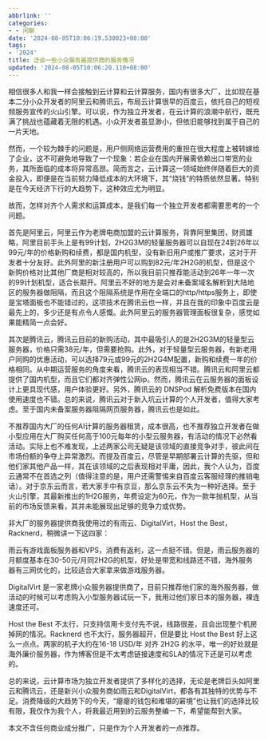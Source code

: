 ```yaml
---
abbrlink: ''
categories:
- - 闲聊
date: '2024-08-05T10:06:19.530023+08:00'
tags:
- '2024'
title: 泛谈一些小众服务器提供商的服务情况
updated: '2024-08-05T10:06:20.110+08:00'
---
```

相信很多人和我一样会接触到云计算和云计算服务，国内有很多大厂，比如现在基本二分小众开发者的阿里云和腾讯云，布局云计算很早的百度云，依托自己的短视频服务宣传的火山引擎。可以说，作为独立开发者，在云计算的浪潮中航行，既充满了挑战也蕴藏着无限的机遇。小众开发者虽显渺小，但依旧能够找到属于自己的一片天地。

然而，一个较为棘手的问题是，用户侧网络运营费用的重担在很大程度上被转嫁给了企业，这不可避免地导致了一个现象：若企业在国内开展需依赖出口带宽的业务，其所面临的成本将异常高昂。简而言之，云计算这一领域始终伴随着巨大的资金投入，即便是在当前努力降低成本的大环境下，其“烧钱”的特质依然显著。特别是在今天经济下行的大趋势下，这种效应尤为明显。

故而，怎样对齐个人需求和运算成本，是我们每一个独立开发者都需要思考的一个问题。

首先是阿里云，阿里云作为老牌电商加盟的云计算服务，背靠阿里集团，财资雄略，阿里目前手头上是有99计划，2H2G3M的轻量服务器可以自现在24到26年以99元/年的价格新购和续费，都是国内机型，没有新旧用户或推广要求，这对于开发者十分友好。此外阿里的新注册用户可以购到82元/年2H2G的机型，但是这个新购价格对比其他厂商是相对较高的，所以我目前只推荐能活动到26年一年一次的99计划机型，适合长期开。阿里云不好的地方是会对未备案域名解析到大陆地区的服务器做阻隔，而且这个阻隔系统是作用在全端口的http/https服务上，即使是宝塔面板也不能错过的，这项技术在腾讯云也一样，并且在我的印象中百度云是最先上的，多少还是有点令人感慨。此外阿里云的服务器管理面板很复杂，感觉如果能精简一点会好。

其次是腾讯云，腾讯云目前的新购活动，其中最吸引人的是2H2G3M的轻量型云服务器，价格只需38元/年，但需要抢购。此外，对于轻量型云服务器，有新老用户同购的优惠活动，可以选择79元或99元的2H2G4M配置，新购和续费一年的价格相同。从中期运营服务的角度来看，腾讯云的表现相当不错。腾讯云和阿里云都提供了国内机型，而且它们都对齐弹性公网ip。然而，腾讯云在云服务器的面板设计上更具现代感，用户体验更好。另外，腾讯云的 DNSPod 解析免费版本在国内使用速度也不错。总的来说，腾讯云对于新入坑云计算的个人开发者，值得大家考虑。至于国内未备案服务器阻隔网页服务器，腾讯云也是如此。

不推荐国内大厂的任何AI计算的服务器租赁，成本很高，也不推荐独立开发者在做小型应用在大厂购买任何高于100元每年的小型云服务器，有活动的情况下必然看活动。实际上也不难发现，上述两家公司无疑是该领域的直接竞争对手，彼此间在市场份额的争夺上异常激烈。而提及百度云，尽管是早期部署云计算的先驱，但和他们家其他产品一样，其在该领域的之后表现相对平庸，因此，我个人认为，百度云通常不在首选之列（值得注意的是，用户还需警惕来自百度云客服经理的推销电话）。对于京东云而言，若大家手中有京豆，那么京东云不失为一种好选择。至于火山引擎，其最新推出的1H2G服务，年费设定为60元，作为一款年抛机型，从当前的市场反馈来看，其并未能展现出足够的竞争力或优势。

非大厂的服务器提供商我使用过的有雨云、DigitalVirt，Host the Best，Racknerd，稍微讲一下这四家：

雨云有游戏面板服务器和VPS，消费有返利，这一点挺不错。但是，雨云服务器的月额度基本在30-50元/月同2H2G的机型，好处是带宽和线路还不错，海外服务器有三网优化的，比较适合大家拿来做游戏服务器。

DigitalVirt 是一家老牌小众服务器提供商了，目前只推荐他们家的海外服务器，做活动的时候可以考虑购入小型服务器试玩一下，我用过他们家日本的服务器，裸连速度还可。

Host the Best 不太行，只支持信用卡支付先不说，线路很差，且会出现整个机房掉网的情况。Racknerd 也不太行，服务器超开，但是要比 Host the Best 好上这么一点点。两家的机子大约在16-18 USD/年 对齐 2H2G 的水平，唯一的好处就是海外廉价服务器，作为博客但是不太考虑链接速度和SLA的情况下还是可以考虑的。

总的来说，云计算市场为独立开发者提供了多样化的选择，无论是老牌巨头如阿里云和腾讯云，还是新兴小众服务商如雨云和DigitalVirt，都各有其独特的优势与不足。消费降级的大趋势下的今天，“瘪瘪的钱包和难堪的窘境”也让我们的选择比较有限，我仅作为我个人，将我最近用到的云服务整编一下，希望能帮到大家。

本文不含任何商业成分推广，只是作为个人开发者的一点推荐。
